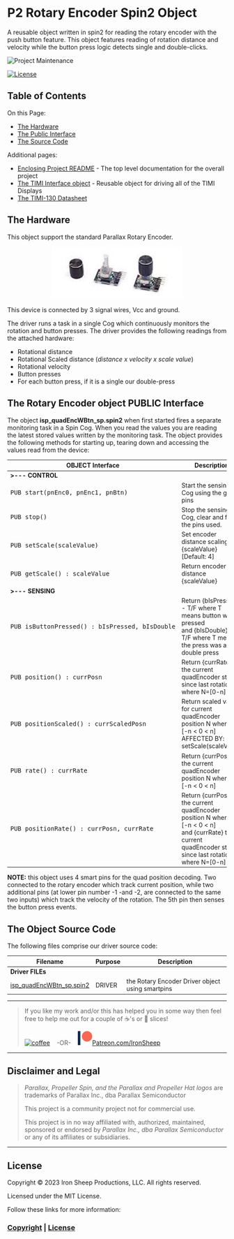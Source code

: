 # P2 Rotary Encoder Spin2 Object
A reusable object written in spin2 for reading the rotary encoder with the push button feature. This object features reading of rotation distance and velocity while the button press logic detects single and double-clicks.

![Project Maintenance][maintenance-shield]

[![License][license-shield]](LICENSE)

## Table of Contents

On this Page:

- [The Hardware](#the-hardware)
- [The Public Interface](#the-rotary-encoder-object-public-interface)
- [The Source Code](#the-object-source-code)

Additional pages:

- [Enclosing Project README](./README.md) - The top level documentation for the overall project
- [The TIMI Interface object](./TIMI.md) - Reusable object for driving all of the TIMI Displays
- [The TIMI-130 Datasheet](./Docs/TIMI-130_Datasheet_REV1.0.pdf) 

## The Hardware

This object support the standard Parallax Rotary Encoder.

<p align="center">
  <img src="./DOCs/images/rotaryEncPB.jpg" width="300">
</p>

This device is connected by 3 signal wires, Vcc and ground.

The driver runs a task in a single Cog which continuously monitors the rotation and button presses.  The driver provides the following readings from the attached hardware:

- Rotational distance
- Rotational Scaled distance (*distance x velocity x scale value*)
- Rotational velocity
- Button presses
- For each button press, if it is a single our double-press

## The Rotary Encoder object PUBLIC Interface

The object **isp\_quadEncWBtn_sp.spin2** when first started fires a separate monitoring task in a Spin Cog. When you read the values you are reading the latest stored values written by the monitoring task. 
The object provides the following methods for starting up, tearing down and accessing the values read from the device:

| OBJECT Interface | Description |
| --- | --- |
|  **>--- CONTROL**
| <PRE>PUB start(pnEnc0, pnEnc1, pnBtn)</PRE> | Start the sensing Cog using the given pins 
| <PRE>PUB stop()</PRE> | Stop the sensing Cog, clear and float the pins used.
| <PRE>PUB setScale(scaleValue)</PRE> | Set encoder distance scaling to {scaleValue}  [Default: 4]
| <PRE>PUB getScale() : scaleValue</PRE> | Return encoder distance {scaleValue}
|  **>--- SENSING**
| <PRE>PUB isButtonPressed() : bIsPressed, bIsDouble</PRE> | Return {bIsPressed} - T/F where T means button was pressed </br> and {bIsDouble} - T/F where T means the press was a double press |
| <PRE>PUB position() : currPosn</PRE> | Return {currRate} the current quadEncoder steps since last rotation N where N=[0-n] |
| <PRE>PUB positionScaled() : currScaledPosn</PRE> | Return scaled value for current quadEncoder position N where N=[-n < 0 < n]</br>AFFECTED BY: setScale(scaleValue)|
| <PRE>PUB rate() : currRate</PRE> | Return {currPosn} the current quadEncoder position N where N=[-n < 0 < n] |
| <PRE>PUB positionRate() : currPosn, currRate</PRE> | Return {currPosn} the current quadEncoder position N where N=[-n < 0 < n] </br> and {currRate} the current quadEncoder steps since last rotation N where N=[0-n] |

**NOTE:** this object uses 4 smart pins for the quad position decoding.  Two connected to the rotary encoder which track current position, while two additional pins (at lower pin number -1 -and -2, are connected to the same two inputs) which track the velocity of the rotation. The 5th pin then senses the button press events.

## The Object Source Code


The following files comprise our driver source code:

| Filename | Purpose | Description |
| --- | --- | --- |
| **Driver FILEs**
| [isp\_quadEncWBtn_sp.spin2](isp_quadEncWBtn_sp.spin2) | DRIVER | the Rotary Encoder Driver object using smartpins

---

> If you like my work and/or this has helped you in some way then feel free to help me out for a couple of :coffee:'s or :pizza: slices!
>
> [![coffee](https://www.buymeacoffee.com/assets/img/custom_images/black_img.png)](https://www.buymeacoffee.com/ironsheep) &nbsp;&nbsp; -OR- &nbsp;&nbsp; [![Patreon](./DOCs/images/patreon.png)](https://www.patreon.com/IronSheep?fan_landing=true)[Patreon.com/IronSheep](https://www.patreon.com/IronSheep?fan_landing=true)

---

## Disclaimer and Legal

> *Parallax, Propeller Spin, and the Parallax and Propeller Hat logos* are trademarks of Parallax Inc., dba Parallax Semiconductor
>
> This project is a community project not for commercial use.
>
> This project is in no way affiliated with, authorized, maintained, sponsored or endorsed by *Parallax Inc., dba Parallax Semiconductor* or any of its affiliates or subsidiaries.

---

## License

Copyright © 2023 Iron Sheep Productions, LLC. All rights reserved.

Licensed under the MIT License.

Follow these links for more information:

### [Copyright](copyright) | [License](LICENSE)

[maintenance-shield]: https://img.shields.io/badge/maintainer-stephen%40ironsheep%2ebiz-blue.svg?style=for-the-badge

[license-shield]: https://camo.githubusercontent.com/bc04f96d911ea5f6e3b00e44fc0731ea74c8e1e9/68747470733a2f2f696d672e736869656c64732e696f2f6769746875622f6c6963656e73652f69616e74726963682f746578742d646976696465722d726f772e7376673f7374796c653d666f722d7468652d6261646765
